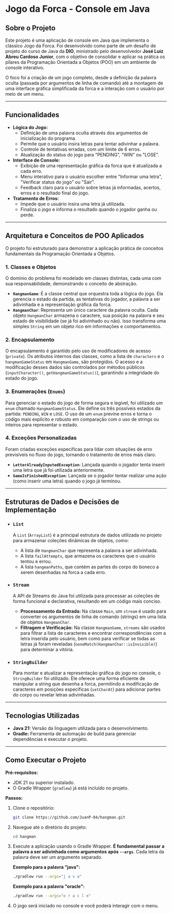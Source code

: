 # Jogo da Forca - Console em Java

## Sobre o Projeto

Este projeto é uma aplicação de console em Java que implementa o clássico Jogo da Forca. Foi desenvolvido como parte de um desafio de projeto do curso de Java da **DIO**, ministrado pelo desenvolvedor **José Luiz Abreu Cardoso Junior**, com o objetivo de consolidar e aplicar na prática os pilares da Programação Orientada a Objetos (POO) em um ambiente de console interativo.

O foco foi a criação de um jogo completo, desde a definição da palavra oculta (passada por argumentos de linha de comando) até a montagem de uma interface gráfica simplificada da forca e a interação com o usuário por meio de um menu.

---

## Funcionalidades

* **Lógica do Jogo:**
    * Definição de uma palavra oculta através dos argumentos de inicialização do programa.
    * Permite que o usuário insira letras para tentar adivinhar a palavra.
    * Controle de tentativas erradas, com um limite de 6 erros.
    * Atualização do status do jogo para "PENDING", "WIN" ou "LOSE".
* **Interface de Console:**
    * Exibição de uma representação gráfica da forca que é atualizada a cada erro.
    * Menu interativo para o usuário escolher entre "Informar uma letra", "Verificar status do jogo" ou "Sair".
    * Feedback claro para o usuário sobre letras já informadas, acertos, erros e o resultado final do jogo.
* **Tratamento de Erros:**
    * Impede que o usuário insira uma letra já utilizada.
    * Finaliza o jogo e informa o resultado quando o jogador ganha ou perde.

---

## Arquitetura e Conceitos de POO Aplicados

O projeto foi estruturado para demonstrar a aplicação prática de conceitos fundamentais da Programação Orientada a Objetos.

### 1. Classes e Objetos
O domínio do problema foi modelado em classes distintas, cada uma com sua responsabilidade, demonstrando o conceito de abstração.
* **`HangmanGame`**: É a classe central que orquestra toda a lógica do jogo. Ela gerencia o estado da partida, as tentativas do jogador, a palavra a ser adivinhada e a representação gráfica da forca.
* **`HangmanChar`**: Representa um único caractere da palavra oculta. Cada objeto `HangmanChar` armazena o caractere, sua posição na palavra e seu estado de visibilidade (se já foi adivinhado ou não). Isso transforma uma simples `String` em um objeto rico em informações e comportamentos.

### 2. Encapsulamento
O encapsulamento é garantido pelo uso de modificadores de acesso (`private`). Os atributos internos das classes, como a lista de `characters` e o `hangmanGameStatus` em `HangmanGame`, são protegidos. O acesso e a modificação desses dados são controlados por métodos públicos (`inputCharacter()`, `getHangmanGameStatus()`), garantindo a integridade do estado do jogo.

### 3. Enumerações (`Enums`)
Para gerenciar o estado do jogo de forma segura e legível, foi utilizado um `enum` chamado `HangmanGameStatus`. Ele define os três possíveis estados da partida: `PENDING`, `WIN` e `LOSE`. O uso de um `enum` previne erros e torna o código mais explícito e robusto em comparação com o uso de strings ou inteiros para representar o estado.

### 4. Exceções Personalizadas
Foram criadas exceções específicas para lidar com situações de erro previsíveis no fluxo do jogo, tornando o tratamento de erros mais claro.
* **`LetterAlreadyInputedException`**: Lançada quando o jogador tenta inserir uma letra que já foi utilizada anteriormente.
* **`GameIsFinishedException`**: Lançada se o jogador tentar realizar uma ação (como inserir uma letra) quando o jogo já terminou.

---

## Estruturas de Dados e Decisões de Implementação

* ### `List`
    A `List` (`ArrayList`) é a principal estrutura de dados utilizada no projeto para armazenar coleções dinâmicas de objetos, como:
    * A lista de `HangmanChar` que representa a palavra a ser adivinhada.
    * A lista `failAttempts`, que armazena os caracteres que o usuário tentou e errou.
    * A lista `hangmanPaths`, que contém as partes do corpo do boneco a serem desenhadas na forca a cada erro.

* ### `Stream`
    A API de Streams do Java foi utilizada para processar as coleções de forma funcional e declarativa, resultando em um código mais conciso.
    * **Processamento da Entrada:** Na classe `Main`, um `stream` é usado para converter os argumentos de linha de comando (strings) em uma lista de objetos `HangmanChar`.
    * **Filtragem e Verificação:** Na classe `HangmanGame`, `streams` são usados para filtrar a lista de caracteres e encontrar correspondências com a letra inserida pelo usuário, bem como para verificar se todas as letras já foram reveladas (`noneMatch(HangmanChar::isInvisible)`) para determinar a vitória.

* ### `StringBuilder`
    Para montar e atualizar a representação gráfica do jogo no console, o `StringBuilder` foi utilizado. Ele oferece uma forma eficiente de manipular a string que desenha a forca, permitindo a modificação de caracteres em posições específicas (`setCharAt`) para adicionar partes do corpo ou revelar letras adivinhadas.

---

## Tecnologias Utilizadas

* **Java 21:** Versão da linguagem utilizada para o desenvolvimento.
* **Gradle:** Ferramenta de automação de build para gerenciar dependências e executar o projeto.

---

## Como Executar o Projeto

**Pré-requisitos:**
* JDK 21 ou superior instalado.
* O Gradle Wrapper (`gradlew`) já está incluído no projeto.

**Passos:**

1.  Clone o repositório:
    ```bash
    git clone https://github.com/JuanP-04/hangman.git
    ```

2.  Navegue até o diretório do projeto:
    ```bash
    cd hangman
    ```

3.  Execute a aplicação usando o Gradle Wrapper. **É fundamental passar a palavra a ser adivinhada como argumentos após `--args`**. Cada letra da palavra deve ser um argumento separado.

    **Exemplo para a palavra "java":**
    ```bash
    ./gradlew run --args="j a v a"
    ```

    **Exemplo para a palavra "oracle":**
    ```bash
    ./gradlew run --args="o r a c l e"
    ```

4.  O jogo será iniciado no console e você poderá interagir com o menu.
